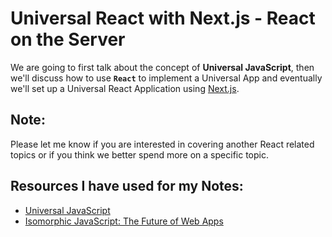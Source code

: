 # Universal React with Next.js - React on the Server

We are going to first talk about the concept of __Universal JavaScript__, then
we'll discuss how to use __`React`__ to implement a Universal App and eventually
we'll set up a Universal React Application using [Next.js](https://github.com/zeit/next.js).

## Note:
Please let me know if you are interested in covering another React related topics
or if you think we better spend more on a specific topic.

## Resources I have used for my Notes:

- [Universal JavaScript](https://medium.com/@mjackson/universal-javascript-4761051b7ae9)
- [Isomorphic JavaScript: The Future of Web Apps](https://medium.com/airbnb-engineering/isomorphic-javascript-the-future-of-web-apps-10882b7a2ebc)
